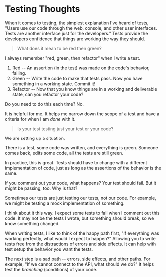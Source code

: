 # Testing Thoughts

When it comes to testing, the simplest explanation I've heard of tests, "Users
use our code through the web, console, and other user interfaces. Tests are
another interface just for the developers." Tests provide the developers
confidence that things are working the way they should.

> What does it mean to be red then green?

I always remember "red, green, then refactor" when I write a test.

1. Red -- An assertion (in the test) was made on the code's behavior, failing.
2. Green -- Write the code to make that tests pass. Now you have something in a
   working state. Commit it!
3. Refactor -- Now that you know things are in a working and deliverable state,
   can you refactor your code?

Do you need to do this each time? No.

It is helpful for me. It helps me narrow down the scope of a test and have a
criteria for when I am _done_ with it.

> Is your test testing just your test or your code?

We are setting up a situation.

There is a test, some code was written, and everything is green. Someone comes
back, edits some code, all the tests are still green.

In practice, this is great. Tests should have to change with a different
implementation of code, just as long as the assertions of the behavior is the
same.

If you comment out your code, what happens? Your test should fail. But it might
be passing, too. Why is that?

Sometimes our tests are just testing our tests, not our code. For example, we
might be testing a mock implementation of something.

I think about it this way. I expect some tests to fail when I comment out this
code. It may not be the tests I wrote, but something should break, so we know
something changed.

When writing tests, I like to think of the happy path first, "If everything was
working perfectly, what would I expect to happen?" Allowing you to write tests
free from the distractions of errors and side effects. It can help with test
setup the behavior you want the tests.

The next step is a sad path -- errors, side effects, and other paths. For
example, "If we cannot connect to the API, what should we do?" It helps test the
_branching_ (conditions) of your code.
